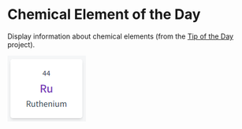 # Chemical Element of the Day

Display information about chemical elements (from the [Tip of the Day](https://tips.darekkay.com/html/chemical-elements-en.html) project).

![](./img/totd-chemical-elements.png)

